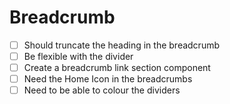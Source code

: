 # Breadcrumb

- [ ] Should truncate the heading in the breadcrumb
- [ ] Be flexible with the divider
- [ ] Create a breadcrumb link section component
- [ ] Need the Home Icon in the breadcrumbs
- [ ] Need to be able to colour the dividers
